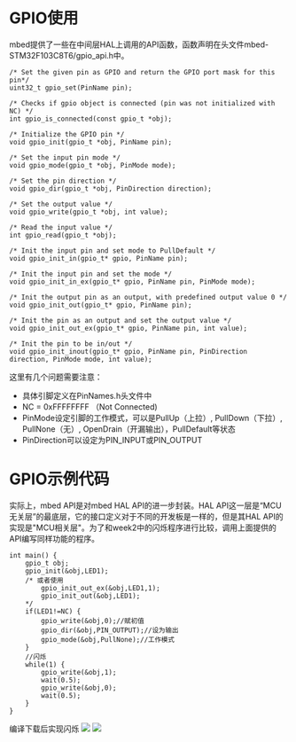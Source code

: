 # GPIO使用
mbed提供了一些在中间层HAL上调用的API函数，函数声明在头文件mbed-STM32F103C8T6/gpio_api.h中。
```
/* Set the given pin as GPIO and return the GPIO port mask for this pin*/
uint32_t gpio_set(PinName pin);

/* Checks if gpio object is connected (pin was not initialized with NC) */
int gpio_is_connected(const gpio_t *obj);

/* Initialize the GPIO pin */
void gpio_init(gpio_t *obj, PinName pin);

/* Set the input pin mode */
void gpio_mode(gpio_t *obj, PinMode mode);

/* Set the pin direction */
void gpio_dir(gpio_t *obj, PinDirection direction);

/* Set the output value */
void gpio_write(gpio_t *obj, int value);

/* Read the input value */
int gpio_read(gpio_t *obj);

/* Init the input pin and set mode to PullDefault */
void gpio_init_in(gpio_t* gpio, PinName pin);

/* Init the input pin and set the mode */
void gpio_init_in_ex(gpio_t* gpio, PinName pin, PinMode mode);

/* Init the output pin as an output, with predefined output value 0 */
void gpio_init_out(gpio_t* gpio, PinName pin);

/* Init the pin as an output and set the output value */
void gpio_init_out_ex(gpio_t* gpio, PinName pin, int value);

/* Init the pin to be in/out */
void gpio_init_inout(gpio_t* gpio, PinName pin, PinDirection direction, PinMode mode, int value);
```
这里有几个问题需要注意：

* 具体引脚定义在PinNames.h头文件中
* NC = 0xFFFFFFFF （Not Connected)
* PinMode设定引脚的工作模式，可以是PullUp（上拉）, PullDown（下拉）, PullNone（无）, OpenDrain（开漏输出），PullDefault等状态 
* PinDirection可以设定为PIN_INPUT或PIN_OUTPUT

# GPIO示例代码
实际上，mbed API是对mbed HAL API的进一步封装。HAL API这一层是“MCU无关层”的最底层，它的接口定义对于不同的开发板是一样的，但是其HAL API的实现是"MCU相关层"。为了和week2中的闪烁程序进行比较，调用上面提供的API编写同样功能的程序。
``` 
int main() {
    gpio_t obj;
    gpio_init(&obj,LED1);
    /* 或者使用
        gpio_init_out_ex(&obj,LED1,1);
    	gpio_init_out(&obj,LED1);
    */
    if(LED1!=NC) {
        gpio_write(&obj,0);//赋初值
        gpio_dir(&obj,PIN_OUTPUT);//设为输出
        gpio_mode(&obj,PullNone);//工作模式
    }
    //闪烁
    while(1) {
        gpio_write(&obj,1);
		wait(0.5);
        gpio_write(&obj,0);
		wait(0.5);
    }
} 
```
编译下载后实现闪烁
![](https://github.com/G1mcrack/link/raw/master/week3/2.jpg)
![](https://github.com/G1mcrack/link/raw/master/week3/1.jpg)